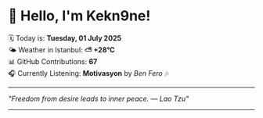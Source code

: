 # 👋 Hello, I'm Kekn9ne!

🗓️ Today is: **Tuesday, 01 July 2025**  
🌤️ Weather in Istanbul: **⛅️  +28°C**  
📊 GitHub Contributions: **67**  
🎧 Currently Listening: **Motivasyon** by *Ben Fero* 🎶

---

_"Freedom from desire leads to inner peace. — *Lao Tzu*"_

---
